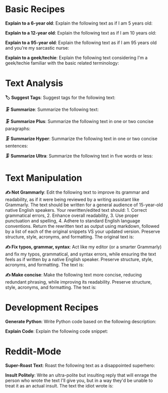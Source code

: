 # Basic Recipes

**Explain to a 6-year old**: Explain the following text as if I am 5 years old:

**Explain to a 12-year old**: Explain the following text as if I am 10 years old:

**Explain to a 95-year old**: Explain the following text as if I am 95 years old and you're my sarcastic nurse:

**Explain to a geek/techie**: Explain the following text considering I'm a geek/techie familiar with the basic related terminology:

# Text Analysis

**🏷️ Suggest Tags**: Suggest tags for the following text:

**🗜️ Summarize**: Summarize the following text:

**🗜️ Summarize Plus**: Summarize the following text in one or two concise paragraphs:

**🗜️ Summarize Hyper**: Summarize the following text in one or two concise sentences:

**🗜️ Summarize Ultra**: Summarize the following text in five words or less:

# Text Manipulation

**✍️ Not Grammarly**: Edit the following text to improve its grammar and readability, as if it were being reviewed by a writing assistant like Grammarly. The text should be written for a general audience of 15-year-old native English speakers. Your rewritten/edited text should: 1. Correct grammatical errors, 2. Enhance overall readability, 3. Use proper punctuation and spelling, 4. Adhere to standard English language conventions. Return the rewritten text as output using markdown, followed by a list of each of the original snippets VS your updated version. Preserve structure, style, acronyms, and formatting. The original text is:

**✍️ Fix typos, grammar, syntax**: Act like my editor (or a smarter Grammarly) and fix my typos, grammatical, and syntax errors, while ensuring the text feels as if written by a native English speaker. Preserve structure, style, acronyms, and formatting. The text is:

**✍️ Make concise**: Make the following text more concise, reducing redundant phrasing, while improving its readability. Preserve structure, style, acronyms, and formatting. The text is:

# Development Recipes

**Generate Python**: Write Python code based on the following description:

**Explain Code**: Explain the following code snippet:

# Reddit-Mode

**Super-Roast Text**: Roast the following text as a disappointed superhero:

**Insult Politely**: Write an ultra-polite but insulting reply that will enrage the person who wrote the text I'll give you, but in a way they'd be unable to treat it as an actual insult. The text the idiot wrote is: